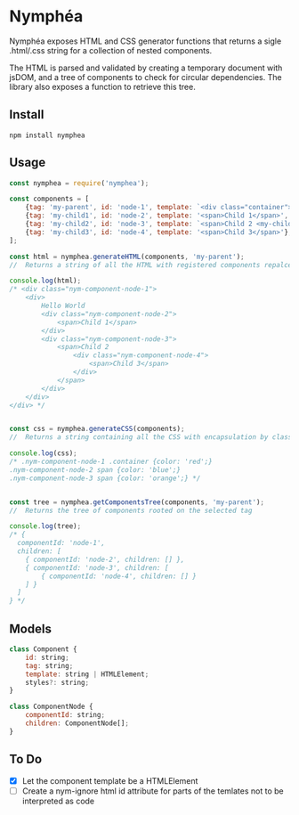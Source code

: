 # Nymphéa

Nymphéa exposes HTML and CSS generator functions that returns a sigle .html/.css string for a collection of nested components.

The HTML is parsed and validated by creating a temporary document with jsDOM, and a tree of components to check for circular dependencies. The library also exposes a function to retrieve this tree.

## Install
```
npm install nymphea
```

## Usage
```javascript
const nymphea = require('nymphea');

const components = [
    {tag: 'my-parent', id: 'node-1', template: `<div class="container">Hello World <my-child1></my-child1> <my-child2></my-child2></div>`, styles: ".container {color: 'red';}"},
    {tag: 'my-child1', id: 'node-2', template: '<span>Child 1</span>', styles: "span {color: 'blue';}"},
    {tag: 'my-child2', id: 'node-3', template: `<span>Child 2 <my-child3></my-child3></span>`, styles: "span {color: 'orange';}"},
    {tag: 'my-child3', id: 'node-4', template: '<span>Child 3</span>'},
];

const html = nymphea.generateHTML(components, 'my-parent');
//  Returns a string of all the HTML with registered components repalced with their HTML content

console.log(html);
/* <div class="nym-component-node-1">
    <div>
        Hello World 
        <div class="nym-component-node-2">
            <span>Child 1</span>
        </div> 
        <div class="nym-component-node-3">
            <span>Child 2 
                <div class="nym-component-node-4">
                    <span>Child 3</span>
                </div>
            </span>
        </div>
    </div>
</div> */


const css = nymphea.generateCSS(components);
//  Returns a string containing all the CSS with encapsulation by class

console.log(css);
/* .nym-component-node-1 .container {color: 'red';} 
.nym-component-node-2 span {color: 'blue';} 
.nym-component-node-3 span {color: 'orange';} */


const tree = nymphea.getComponentsTree(components, 'my-parent');
//  Returns the tree of components rooted on the selected tag

console.log(tree);
/* {
  componentId: 'node-1',
  children: [
    { componentId: 'node-2', children: [] },
    { componentId: 'node-3', children: [
        { componentId: 'node-4', children: [] }
    ] }
  ]
} */
```

## Models
```javascript
class Component {
    id: string;
    tag: string;
    template: string | HTMLElement;
    styles?: string;
}

class ComponentNode {
    componentId: string;
    children: ComponentNode[];
}
```

## To Do
- [x] Let the component template be a HTMLElement
- [ ] Create a nym-ignore html id attribute for parts of the temlates not to be interpreted as code